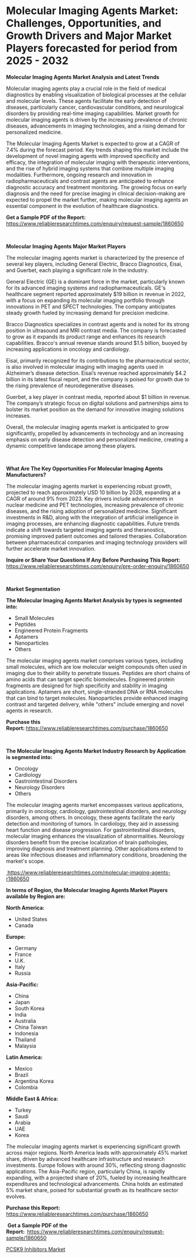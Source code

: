 <p><h1>Molecular Imaging Agents Market: Challenges, Opportunities, and Growth Drivers and Major Market Players forecasted for period from 2025 - 2032</h1></p><p><strong>Molecular Imaging Agents Market Analysis and Latest Trends</strong></p>
<p><p>Molecular imaging agents play a crucial role in the field of medical diagnostics by enabling visualization of biological processes at the cellular and molecular levels. These agents facilitate the early detection of diseases, particularly cancer, cardiovascular conditions, and neurological disorders by providing real-time imaging capabilities. Market growth for molecular imaging agents is driven by the increasing prevalence of chronic diseases, advancements in imaging technologies, and a rising demand for personalized medicine.</p><p>The Molecular Imaging Agents Market is expected to grow at a CAGR of 7.4% during the forecast period. Key trends shaping this market include the development of novel imaging agents with improved specificity and efficacy, the integration of molecular imaging with therapeutic interventions, and the rise of hybrid imaging systems that combine multiple imaging modalities. Furthermore, ongoing research and innovation in radiopharmaceuticals and contrast agents are anticipated to enhance diagnostic accuracy and treatment monitoring. The growing focus on early diagnosis and the need for precise imaging in clinical decision-making are expected to propel the market further, making molecular imaging agents an essential component in the evolution of healthcare diagnostics.</p></p>
<p><strong>Get a Sample PDF of the Report:&nbsp;</strong> <a href="https://www.reliableresearchtimes.com/enquiry/request-sample/1860650?utm_campaign=3059&utm_medium=2&utm_source=Github&utm_content=ia&utm_term=08032025&utm_id=molecular-imaging-agents">https://www.reliableresearchtimes.com/enquiry/request-sample/1860650</a></p>
<p>&nbsp;</p>
<p><strong>Molecular Imaging Agents Major Market Players</strong></p>
<p><p>The molecular imaging agents market is characterized by the presence of several key players, including General Electric, Bracco Diagnostics, Eisai, and Guerbet, each playing a significant role in the industry. </p><p>General Electric (GE) is a dominant force in the market, particularly known for its advanced imaging systems and radiopharmaceuticals. GE's healthcare segment reported approximately $19 billion in revenue in 2022, with a focus on expanding its molecular imaging portfolio through innovations in PET and SPECT technologies. The company anticipates steady growth fueled by increasing demand for precision medicine.</p><p>Bracco Diagnostics specializes in contrast agents and is noted for its strong position in ultrasound and MRI contrast media. The company is forecasted to grow as it expands its product range and enhances its research capabilities. Bracco's annual revenue stands around $1.5 billion, buoyed by increasing applications in oncology and cardiology.</p><p>Eisai, primarily recognized for its contributions to the pharmaceutical sector, is also involved in molecular imaging with imaging agents used in Alzheimer’s disease detection. Eisai’s revenue reached approximately $4.2 billion in its latest fiscal report, and the company is poised for growth due to the rising prevalence of neurodegenerative diseases.</p><p>Guerbet, a key player in contrast media, reported about $1 billion in revenue. The company’s strategic focus on digital solutions and partnerships aims to bolster its market position as the demand for innovative imaging solutions increases.</p><p>Overall, the molecular imaging agents market is anticipated to grow significantly, propelled by advancements in technology and an increasing emphasis on early disease detection and personalized medicine, creating a dynamic competitive landscape among these players.</p></p>
<p>&nbsp;</p>
<p><strong>What Are The Key Opportunities For Molecular Imaging Agents Manufacturers?</strong></p>
<p><p>The molecular imaging agents market is experiencing robust growth, projected to reach approximately USD 10 billion by 2028, expanding at a CAGR of around 9% from 2023. Key drivers include advancements in nuclear medicine and PET technologies, increasing prevalence of chronic diseases, and the rising adoption of personalized medicine. Significant investments in R&D, along with the integration of artificial intelligence in imaging processes, are enhancing diagnostic capabilities. Future trends indicate a shift towards targeted imaging agents and theranostics, promising improved patient outcomes and tailored therapies. Collaboration between pharmaceutical companies and imaging technology providers will further accelerate market innovation.</p></p>
<p><strong>Inquire or Share Your Questions If Any Before Purchasing This Report:</strong> <a href="https://www.reliableresearchtimes.com/enquiry/pre-order-enquiry/1860650?utm_campaign=3059&utm_medium=2&utm_source=Github&utm_content=ia&utm_term=08032025&utm_id=molecular-imaging-agents">https://www.reliableresearchtimes.com/enquiry/pre-order-enquiry/1860650</a></p>
<p>&nbsp;</p>
<p><strong>Market Segmentation</strong></p>
<p><strong>The Molecular Imaging Agents Market Analysis by types is segmented into:</strong></p>
<p><ul><li>Small Molecules</li><li>Peptides</li><li>Engineered Protein Fragments</li><li>Aptamers</li><li>Nanoparticles</li><li>Others</li></ul></p>
<p><p>The molecular imaging agents market comprises various types, including small molecules, which are low molecular weight compounds often used in imaging due to their ability to penetrate tissues. Peptides are short chains of amino acids that can target specific biomolecules. Engineered protein fragments are designed for high specificity and stability in imaging applications. Aptamers are short, single-stranded DNA or RNA molecules that can bind to target molecules. Nanoparticles provide enhanced imaging contrast and targeted delivery, while "others" include emerging and novel agents in research.</p></p>
<p><strong>Purchase this Report:&nbsp;</strong><a href="https://www.reliableresearchtimes.com/purchase/1860650?utm_campaign=3059&utm_medium=2&utm_source=Github&utm_content=ia&utm_term=08032025&utm_id=molecular-imaging-agents">https://www.reliableresearchtimes.com/purchase/1860650</a></p>
<p>&nbsp;</p>
<p><strong>The Molecular Imaging Agents Market Industry Research by Application is segmented into:</strong></p>
<p><ul><li>Oncology</li><li>Cardiology</li><li>Gastrointestinal Disorders</li><li>Neurology Disorders</li><li>Others</li></ul></p>
<p><p>The molecular imaging agents market encompasses various applications, primarily in oncology, cardiology, gastrointestinal disorders, and neurology disorders, among others. In oncology, these agents facilitate the early detection and monitoring of tumors. In cardiology, they aid in assessing heart function and disease progression. For gastrointestinal disorders, molecular imaging enhances the visualization of abnormalities. Neurology disorders benefit from the precise localization of brain pathologies, improving diagnosis and treatment planning. Other applications extend to areas like infectious diseases and inflammatory conditions, broadening the market's scope.</p></p>
<p><a href="https://www.reliableresearchtimes.com/molecular-imaging-agents-r1860650?utm_campaign=3059&utm_medium=2&utm_source=Github&utm_content=ia&utm_term=08032025&utm_id=molecular-imaging-agents">&nbsp;https://www.reliableresearchtimes.com/molecular-imaging-agents-r1860650</a></p>
<p><strong>In terms of Region, the Molecular Imaging Agents Market Players available by Region are:</strong></p>
<p>
    <p> <strong> North America: </strong>
        <ul>
            <li>United States</li>
            <li>Canada</li>
        </ul>
        </p> 
    <p> <strong> Europe: </strong>
        <ul>
            <li>Germany</li>
            <li>France</li>
            <li>U.K.</li>
            <li>Italy</li>
            <li>Russia</li>
        </ul>
        </p> 
    <p> <strong> Asia-Pacific: </strong>
        <ul>
            <li>China</li>
            <li>Japan</li>
            <li>South Korea</li>
            <li>India</li>
            <li>Australia</li>
            <li>China Taiwan</li>
            <li>Indonesia</li>
            <li>Thailand</li>
            <li>Malaysia</li>
        </ul>
        </p> 
    <p> <strong> Latin America: </strong>
        <ul>
            <li>Mexico</li>
            <li>Brazil</li>
            <li>Argentina Korea</li>
            <li>Colombia</li>
        </ul>
        </p> 
    <p> <strong> Middle East & Africa: </strong>
        <ul>
            <li>Turkey</li>
            <li>Saudi</li>
            <li>Arabia</li>
            <li>UAE</li>
            <li>Korea</li>
        </ul>
    </p>
    </p>
<p><p>The molecular imaging agents market is experiencing significant growth across major regions. North America leads with approximately 45% market share, driven by advanced healthcare infrastructure and research investments. Europe follows with around 30%, reflecting strong diagnostic applications. The Asia-Pacific region, particularly China, is rapidly expanding, with a projected share of 20%, fueled by increasing healthcare expenditures and technological advancements. China holds an estimated 5% market share, poised for substantial growth as its healthcare sector evolves.</p></p>
<p><strong>Purchase this Report: </strong><a href="https://www.reliableresearchtimes.com/purchase/1860650?utm_campaign=3059&utm_medium=2&utm_source=Github&utm_content=ia&utm_term=08032025&utm_id=molecular-imaging-agents">https://www.reliableresearchtimes.com/purchase/1860650</a></p>
<p>&nbsp;<strong>Get a Sample PDF of the Report:&nbsp;&nbsp;</strong><a href="https://www.reliableresearchtimes.com/enquiry/request-sample/1860650?utm_campaign=3059&utm_medium=2&utm_source=Github&utm_content=ia&utm_term=08032025&utm_id=molecular-imaging-agents">https://www.reliableresearchtimes.com/enquiry/request-sample/1860650</a></p>
<p><strong></strong></p>
<p><p><a href="https://github.com/scaseiargas/Market-Research-Report-List-1/blob/main/pcsk9-inhibitors-market.md?utm_campaign=3059&utm_medium=2&utm_source=Github&utm_content=ia&utm_term=08032025&utm_id=molecular-imaging-agents">PCSK9 Inhibitors Market</a></p></p>